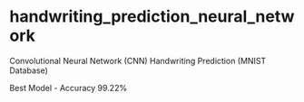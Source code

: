 # handwriting_prediction_neural_network
Convolutional Neural Network (CNN) Handwriting Prediction (MNIST Database)
<br>
<p>Best Model - Accuracy 99.22%</p>
